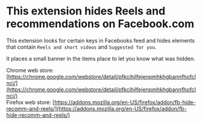 # This extension hides Reels and recommendations on Facebook.com

This extension looks for certain keys in Facebooks feed and hides elements that contain `Reels and short videos` and `Suggested for you`.

It places a small banner in the items place to let you know what was hidden.

Chrome web store: [https://chrome.google.com/webstore/detail/pfkcihjlfejenpmhkhgbannfhofclncj/](https://chrome.google.com/webstore/detail/pfkcihjlfejenpmhkhgbannfhofclncj/)  
Firefox web store: [https://addons.mozilla.org/en-US/firefox/addon/fb-hide-recomm-and-reels/](https://addons.mozilla.org/en-US/firefox/addon/fb-hide-recomm-and-reels/)